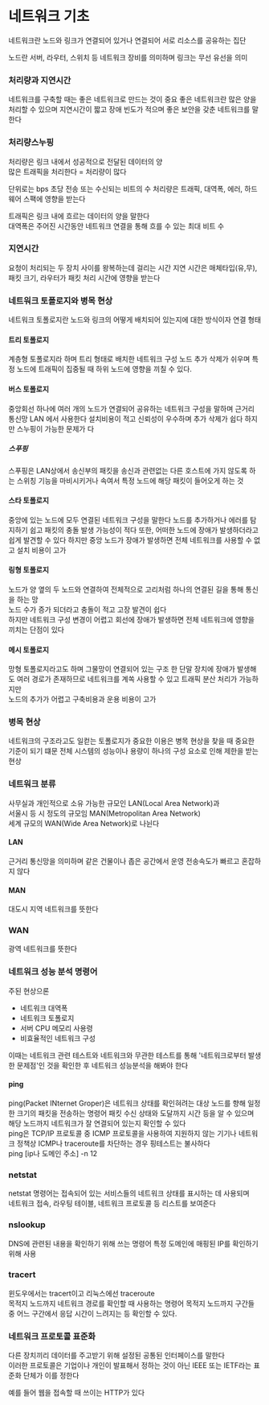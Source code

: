 # 네트워크 기초
네트워크란 노드와 링크가 연결되어 있거나 연결되어 서로 리소스를 공유하는 집단

노드란 서버, 라우터, 스위치 등 네트워크 장비를 의미하며 링크는 무선 유선을 의미

### 처리량과 지연시간
네트워크를 구축할 때는 좋은 네트워크로 만드는 것이 중요
좋은 네트워크란 많은 양을 처리할 수 있으며 지연시간이 짧고 장애 빈도가 적으며 좋은 보안을 갖춘 네트워크를 말한다

### 처리량스누핑
처리량은 링크 내에서 성공적으로 전달된 데이터의 양
<br>많은 트래픽을 처리한다 = 처리량이 많다

단위로는 bps 초당 전송 또는 수신되는 비트의 수
처리량은 트래픽, 대역폭, 에러, 하드웨어 스팩에 영향을 받는다

트래픽은 링크 내에 흐르는 데이터의 양을 말한다<br>
대역폭은 주어진 시간동안 네트워크 연결을 통해 흐를 수 있는 최대 비트 수

### 지연시간
요청이 처리되는 두 장치 사이를 왕복하는데 걸리는 시간 
지연 시간은 매체타입(유,무), 패킷 크기, 라우터가 패킷 처리 시간에 영향을 받는다

### 네트워크 토폴로지와 병목 현상
네트워크 토폴로지란 노드와 링크의 어떻게 배치되어 있는지에 대한 방식이자 연결 형태

#### 트리 토폴로지
계층형 토폴로지라 하며
트리 형태로 배치한 네트워크 구성 노드 추가 삭제가 쉬우며 특정 노드에 트래픽이 집중될 때 하위 노드에 영향을 끼칠 수 있다.

#### 버스 토폴로지
중앙회선 하나에 여러 개의 노드가 연결되어 공유하는 네트워크 구성을 말하며 근거리 통신망 LAN 에서 사용한다
설치비용이 적고 신뢰성이 우수하며 추가 삭제가 쉽다 하지만 스누핑이 가능한 문제가 다


##### 스푸핑
스푸핑은 LAN상에서 송신부의 패킷을 송신과 관련없는 다른 호스트에 가지 않도록 하는 스위칭 기능을 마비시키거나 속여서
특정 노드에 해당 패킷이 들어오게 하는 것

#### 스타 토폴로지
중앙에 있는 노드에 모두 연결된 네트워크 구성을 말한다
노드를 추가하거나 에러를 탐지하기 쉽고 패킷의 충돌 발생 가능성이 적다 또한, 어떠한 노드에 장애가 발생하더라고 쉽게 발견할 수 있다
하지만 중앙 노드가 장애가 발생하면 전체 네트워크를 사용할 수 없고 설치 비용이 고가

#### 링형 토폴로지
노드가 양 옆의 두 노드와 연결하여 전체적으로 고리처럼 하나의 연결된 길을 통해 통신을 하는 망<br>
노드 수가 증가 되더라고 충돌이 적고 고장 발견이 쉽다<br>
하지만 네트워크 구성 변경이 어렵고 회선에 장애가 발생하면 전체 네트워크에 영향을 끼치는 단점이 있다

#### 메시 토폴로지
망형 토폴로지라고도 하며 그물망이 연결되어 있는 구조
한 단말 장치에 장애가 발생해도 여러 경로가 존재하므로 네트워크를 계쏙 사용할 수 있고 트래픽 분산 처리가 가능하지만<br>
노드의 추가가 어렵고 구축비용과 운용 비용이 고가

### 병목 현상
네트워크의 구조라고도 일컫는 토폴로지가 중요한 이용은 병목 현상을 찾을 때 중요한 기준이 되기 떄문
전체 시스템의 성능이나 용량이 하나의 구성 요소로 인해 제한을 받는 현상

### 네트워크 분류 
사무실과 개인적으로 소유 가능한 규모인 LAN(Local Area Network)과<br>
서울시 등 시 정도의 규모임 MAN(Metropolitan Area Network)<br>
세계 규모의 WAN(Wide Area Network)로 나뉜다

#### LAN
근거리 통신망을 의미하며 같은 건물이나 좁은 공간에서 운영 전송속도가 빠르고 혼잡하지 않다

#### MAN
대도시 지역 네트워크를 뜻한다

### WAN
광역 네트워크를 뜻한다

### 네트워크 성능 분석 명령어
주된 현상으론
- 네트워크 대역폭
- 네트워크 토폴로지
- 서버 CPU 메모리 사용령
- 비효율적인 네트워크 구성

이때는 네트워크 관련 테스트와 네트워크와 무관한 테스트를 통해 '네트워크로부터 발생한 문제점'인 것을 확인한 후
네트워크 성능분석을 해봐야 한다

#### ping
ping(Packet INternet Groper)은 네트워크 상태를 확인혀려는 대상 노드를 향해 일정한 크기의 패킷을 전송하는 명령어
패킷 수신 상태와 도달까지 시간 등을 알 수 있으며 해당 노드까지 네트워크가 잘 연결되어 있는지 확인할 수 있다
<br> ping은 TCP/IP 프로토콜 중 ICMP 프로토콜을 사용하여 지원하지 않는 기기나 네트워크 정책상 ICMP나 traceroute를 차단하는 경우 핑테스트는 불사하다
<br>ping [ip나 도메인 주소] -n 12

### netstat
netstat 명령어는 접속되어 있는 서비스들의 네트워크 상태를 표시하는 데 사용되며<br>
네트워크 접속, 라우팅 테이블, 네트워크 프로토콜 등 리스트를 보여준다<br>

### nslookup
DNS에 관련된 내용을 확인하기 위해 쓰는 명령어
특정 도메인에 매핑된 IP를 확인하기 위해 사용

### tracert
윈도우에서는 tracert이고 리눅스에선 traceroute<br>
목적지 노드까지 네트워크 경로를 확인할 때 사용하는 명령어 목적지 노드까지 구간들 중 어느 구간에서 응답 시간이 느려지는 등 확인할 수 있다.
<br>

### 네트워크 프로토콜 표준화
다른 장치끼리 데이터를 주고받기 위해 설정된 공통된 인터페이스를 말한다 <br>
이러한 프로토콜은 기업이나 개인이 발표해서 정하는 것이 아닌 IEEE 또는 IETF라는 표준화 단체가 이를 정한다

예를 들어 웹을 접속할 때 쓰이는 HTTP가 있다

